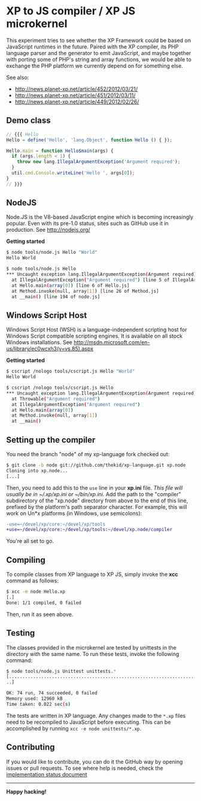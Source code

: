XP to JS compiler / XP JS microkernel
=====================================
This experiment tries to see whether the XP Framework could be based on
JavaScript runtimes in the future. Paired with the XP compiler, its PHP
language parser and the generator to emit JavaScript, and maybe together 
with porting some of PHP's string and array functions, we would be able 
to exchange the PHP platform we currently depend on for something else.

See also:

* http://news.planet-xp.net/article/452/2012/03/21/
* http://news.planet-xp.net/article/451/2012/03/11/
* http://news.planet-xp.net/article/449/2012/02/26/

Demo class
----------

```javascript
// {{{ Hello
Hello = define('Hello', 'lang.Object', function Hello () { });

Hello.main = function Hello$main(args) {
  if (args.length < 1) {
    throw new lang.IllegalArgumentException('Argument required');
  }
  util.cmd.Console.writeLine('Hello ', args[0]);
}
// }}}

```


NodeJS
------
Node.JS is the V8-based JavaScript engine which is becoming increasingly
popular. Even with its pre-1.0 status, sites such as GitHub use it in 
production.
See http://nodejs.org/

**Getting started**

```sh
$ node tools/node.js Hello "World"
Hello World
```

```sh
$ node tools/node.js Hello
*** Uncaught exception lang.IllegalArgumentException(Argument required)
  at IllegalArgumentException("Argument required") [line 5 of IllegalArgumentException.js]
  at Hello.main(array[0]) [line 6 of Hello.js]
  at Method.invoke(null, array[1]) [line 26 of Method.js]
  at __main() [line 194 of node.js]
```



Windows Script Host
-------------------
Windows Script Host (WSH) is a language-independent scripting host for 
Windows Script compatible scripting engines. It is available on all stock
Windows installations.
See http://msdn.microsoft.com/en-us/library/ec0wcxh3(v=vs.85).aspx

**Getting started**

```sh
$ cscript /nologo tools/cscript.js Hello "World"
Hello World
```

```sh
$ cscript /nologo tools/cscript.js Hello 
*** Uncaught exception lang.IllegalArgumentException(Argument required)
  at Throwable("Argument required")
  at IllegalArgumentException("Argument required")
  at Hello.main(array[0])
  at Method.invoke(null, array[1])
  at __main()

```


Setting up the compiler
-----------------------
You need the branch "node" of my xp-language fork checked out:

```sh
$ git clone -b node git://github.com/thekid/xp-language.git xp.node
Cloning into xp.node...
[...]
```

Then, you need to add this to the `use` line in your **xp.ini** file. *This
file will usually be in ~/.xp/xp.ini or ~/bin/xp.ini.* Add the path to the
"compiler" subdirectory of the "xp.node" directory from above to the end
of this line, prefixed by the platform's path separator character. For 
example, this will work on Un*x platforms (in Windows, use semicolons):

```diff
-use=~/devel/xp/core:~/devel/xp/tools
+use=~/devel/xp/core:~/devel/xp/tools:~/devel/xp.node/compiler
```

You're all set to go.


Compiling
---------
To compile classes from XP language to XP JS, simply invoke the **xcc** 
command as follows:

```sh
$ xcc -e node Hello.xp
[.]
Done: 1/1 compiled, 0 failed
```

Then, run it as seen above.


Testing
-------
The classes provided in the microkernel are tested by unittests in the
directory with the same name. To run these tests, invoke the following
command:

```sh
$ node tools/node.js Unittest unittests.*
[........................................................................
..]

OK: 74 run, 74 succeeded, 0 failed
Memory used: 12960 kB
Time taken: 0.022 sec(s)
```

The tests are written in XP language. Any changes made to the `*.xp`
files need to be recompiled to JavaScript before executing. This can be 
accomplished by running `xcc -e node unittests/*.xp`.


Contributing
------------
If you would like to contribute, you can do it the GitHub way by opening
issues or pull requests. To see where help is needed, check the 
[implementation status document](https://github.com/thekid/xp-js/blob/master/status.md)


* * *


**Happy hacking!**
